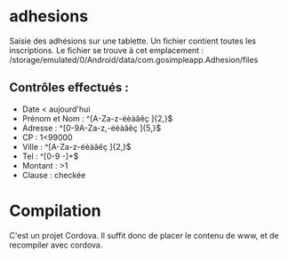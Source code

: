 # adhesions
Saisie des adhésions sur une tablette. Un fichier contient toutes les inscriptions.
Le fichier se trouve à cet emplacement : /storage/emulated/0/Android/data/com.gosimpleapp.Adhesion/files

## Contrôles effectués :

* Date < aujourd'hui
* Prénom et Nom : ^[A-Za-z\-éèàâêç ]{2,}$
* Adresse : ^[0-9A-Za-z,\-éèàâêç ]{5,}$
* CP      : 1<99000
* Ville : ^[A-Za-z\-éèàâêç ]{2,}$
* Tel : ^[0-9 \-]+$
* Montant : >1
* Clause : checkée

# Compilation 
C'est un projet Cordova. Il suffit donc de placer le contenu de www, et de recompiler avec cordova.


